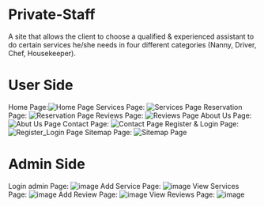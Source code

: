 # Private-Staff
A site that allows the client to choose a qualified &amp; experienced assistant to do  certain services he/she needs in four different categories (Nanny, Driver, Chef,  Housekeeper).

# User Side
Home Page:![Home Page](https://github.com/linaii/Private-Staff/assets/104179292/1952a34d-89e9-4434-8740-544695571574)
Services Page: ![Services Page](https://github.com/linaii/Private-Staff/assets/104179292/19828b61-5d1d-47b5-82eb-16cb04a5fef5)
Reservation Page:  ![Reservation Page](https://github.com/linaii/Private-Staff/assets/104179292/829d40d7-fb02-404d-b142-6834581fb676)
Reviews Page: ![Reviews Page](https://github.com/linaii/Private-Staff/assets/104179292/4d9a0a2f-215d-4e3a-a860-e08f26882cbf)
About Us Page: ![Abut Us Page](https://github.com/linaii/Private-Staff/assets/104179292/ce864409-82a3-4012-97e2-0bd3e64896df)
Contact Page: ![Contact Page](https://github.com/linaii/Private-Staff/assets/104179292/3c06abf3-96f8-4a82-ad07-ff5ebb3726cf)
Register & Login Page: ![Register_Login Page](https://github.com/linaii/Private-Staff/assets/104179292/5f3ef63b-8f9e-46c7-8d65-544f085d0985)
Sitemap Page: ![Sitemap Page](https://github.com/linaii/Private-Staff/assets/104179292/9165a1a3-90b0-4589-8430-144664b1f6b9)

# Admin Side
 Login admin Page: 
 ![image](https://github.com/linaii/Private-Staff/assets/104179292/ca19438e-2295-4384-b242-1b7e7cdbd4fd)
 Add Service Page:
 ![image](https://github.com/linaii/Private-Staff/assets/104179292/cb9085a4-0889-489f-8ad6-7e8aec9871af)
 View Services Page: 
 ![image](https://github.com/linaii/Private-Staff/assets/104179292/03441133-3352-4fb8-8b19-5d2fe5fe39f0)
 Add Review Page:
 ![image](https://github.com/linaii/Private-Staff/assets/104179292/2420e8c6-4c5b-4e15-b19c-691bf728e932)
 View Reviews Page: 
 ![image](https://github.com/linaii/Private-Staff/assets/104179292/e26fcbde-5320-48d5-85d2-f68f6e7c1711)

